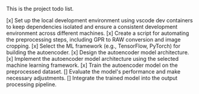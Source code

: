 This is the project todo list.

[x] Set up the local development environment using vscode dev containers to keep dependencies isolated and ensure a consistent development environment across different machines.
[x] Create a script for automating the preprocessing steps, including GPR to RAW conversion and image cropping.
[x] Select the ML framework (e.g., TensorFlow, PyTorch) for building the autoencoder.
[x] Design the autoencoder model architecture.
[x] Implement the autoencoder model architecture using the selected machine learning framework.
[x] Train the autoencoder model on the preprocessed dataset.
[] Evaluate the model's performance and make necessary adjustments.
[] Integrate the trained model into the output processing pipeline.
